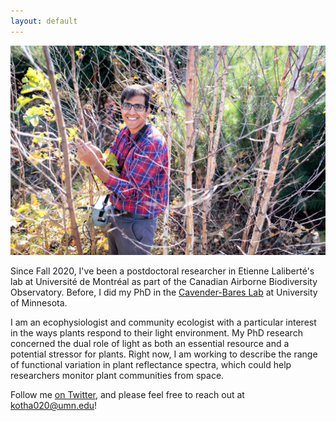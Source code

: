 ```yaml
---
layout: default
---
```

![](/Images/023_UMF-CedarCreek_10-18-2018_light_color.jpg)

Since Fall 2020, I've been a postdoctoral researcher in Etienne Laliberté's lab at Université de Montréal as part of the Canadian Airborne Biodiversity Observatory. Before, I did my PhD in the [Cavender-Bares Lab](https://cbs.umn.edu/cavender-bares-lab/home) at University of Minnesota.

I am an ecophysiologist and community ecologist with a particular interest in the ways plants respond to their light environment. My PhD research concerned the dual role of light as both an essential resource and a potential stressor for plants. Right now, I am working to describe the range of functional variation in plant reflectance spectra, which could help researchers monitor plant communities from space.

Follow me [on Twitter](https://twitter.com/ShanKothari), and please feel free to reach out at <kotha020@umn.edu>!
